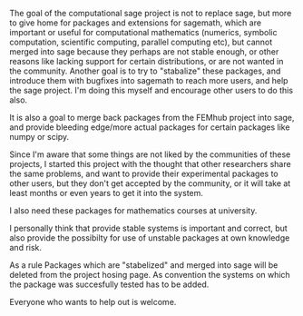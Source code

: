 The goal of the computational sage project is not to replace sage, but more to give home for packages and extensions for sagemath, which are important or useful for computational mathematics (numerics, symbolic computation, scientific computing, parallel computing etc), but cannot merged into sage because they perhaps are not stable enough, or other reasons like lacking support for certain distributions, or are not wanted in the community.
Another goal is to try to "stabalize" these packages, and introduce them with bugfixes into sagemath to reach more users, and help the sage project.
I'm doing this myself and encourage other users to do this also.

It is also a goal to merge back packages from the FEMhub project into sage, and provide bleeding edge/more actual packages for certain packages like numpy or scipy.

Since I'm aware that some things are not liked by the communities of these projects, I started this project with the thought that other researchers share the same problems, and want to provide their experimental packages to other users, but they don't get accepted by the community, or it will take at least months or even years to get it into the system.

I also need these packages for mathematics courses at university.

I personally think that provide stable systems is important and correct, but also provide the possibilty for use of unstable packages at own knowledge and risk.

As a rule Packages which are "stabelized" and merged into sage will be deleted from the project hosing page.
As convention the systems on which the package was succesfully tested has to be added.


Everyone who wants to help out is welcome.